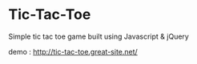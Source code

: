# Tic-Tac-Toe
Simple tic tac toe game built using Javascript &amp; jQuery

demo : http://tic-tac-toe.great-site.net/
